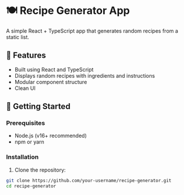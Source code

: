 # 🍽️ Recipe Generator App

A simple React + TypeScript app that generates random recipes from a static list.

## 🔧 Features

- Built using React and TypeScript
- Displays random recipes with ingredients and instructions
- Modular component structure
- Clean UI

## 🚀 Getting Started

### Prerequisites

- Node.js (v16+ recommended)
- npm or yarn

### Installation

1. Clone the repository:

```bash
git clone https://github.com/your-username/recipe-generator.git
cd recipe-generator
